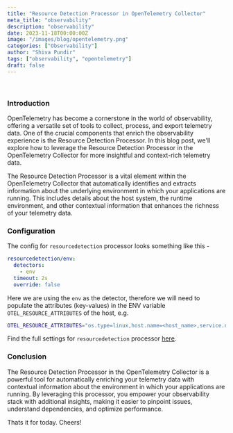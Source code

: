 ```yaml
---
title: "Resource Detection Processor in OpenTelemetry Collector"
meta_title: "observability"
description: "observability"
date: 2023-11-18T00:00:00Z
image: "/images/blog/opentelemetry.png"
categories: ["Observability"]
author: "Shiva Pundir"
tags: ["observability", "opentelemetry"]
draft: false
---
```


<br>

### **Introduction**
OpenTelemetry has become a cornerstone in the world of observability, offering a versatile set of tools to collect, process, and export telemetry data. One of the crucial components that enrich the observability experience is the Resource Detection Processor. In this blog post, we'll explore how to leverage the Resource Detection Processor in the OpenTelemetry Collector for more insightful and context-rich telemetry data.

The Resource Detection Processor is a vital element within the OpenTelemetry Collector that automatically identifies and extracts information about the underlying environment in which your applications are running. This includes details about the host system, the runtime environment, and other contextual information that enhances the richness of your telemetry data.

### **Configuration**
The config for `resourcedetection` processor looks something like this -
```yaml
resourcedetection/env:
  detectors:
    - env
  timeout: 2s
  override: false
```
Here we are using the `env` as the detector, therefore we will need to populate the attributes (key-values) in the ENV variable `OTEL_RESOURCE_ATTRIBUTES` of the host, e.g.
```bash
OTEL_RESOURCE_ATTRIBUTES="os.type=linux,host.name=<host_name>,service.name=<service_name>,service.version=<service_version>,custom_attribute=<custom_value>"
```

Find the full settings for `resourcedetection` processor [here](https://github.com/open-telemetry/opentelemetry-collector-contrib/tree/main/processor/resourcedetectionprocessor).

### **Conclusion**
The Resource Detection Processor in the OpenTelemetry Collector is a powerful tool for automatically enriching your telemetry data with contextual information about the environment in which your applications are running. By leveraging this processor, you empower your observability stack with additional insights, making it easier to pinpoint issues, understand dependencies, and optimize performance. 

Thats it for today. Cheers!

